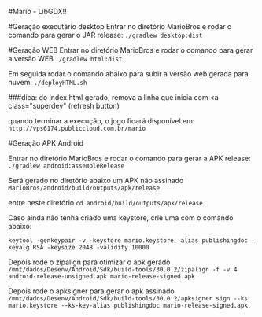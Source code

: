 #Mario - LibGDX!!

#Geração executário desktop
Entrar no diretório MarioBros e rodar o comando para gerar o JAR release:
`./gradlew desktop:dist`

#Geração WEB
Entrar no diretório MarioBros e rodar o comando para gerar a versão WEB
`./gradlew html:dist`

Em seguida rodar o comando abaixo para subir a versão web gerada para nuvem:
`./deployHTML.sh`

###dica: do index.html gerado, remova a linha que inicia com <a class="superdev" (refresh button)

quando terminar a execução, o jogo ficará disponível em:
`http://vps6174.publiccloud.com.br/mario`

#Geração APK Android

Entrar no diretório MarioBros e rodar o comando para gerar a APK release:
`./gradlew android:assembleRelease`

Será gerado no diretório abaixo um APK não assinado
`MarioBros/android/build/outputs/apk/release`

entre neste diretório
`cd android/build/outputs/apk/release`

Caso ainda não tenha criado uma keystore, crie uma com o comando abaixo:

`keytool -genkeypair -v -keystore mario.keystore -alias publishingdoc -keyalg RSA -keysize 2048 -validity 10000`


Depois rode o zipalign para otimizar o apk gerado
`/mnt/dados/Desenv/Android/Sdk/build-tools/30.0.2/zipalign -f -v 4 android-release-unsigned.apk mario-release-signed.apk`

Depois rode o apksigner para gerar o apk assinado
`/mnt/dados/Desenv/Android/Sdk/build-tools/30.0.2/apksigner sign --ks mario.keystore --ks-key-alias publishingdoc mario-release-signed.apk`
